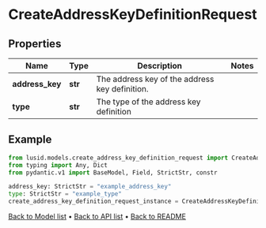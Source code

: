# CreateAddressKeyDefinitionRequest

## Properties
Name | Type | Description | Notes
------------ | ------------- | ------------- | -------------
**address_key** | **str** | The address key of the address key definition. | 
**type** | **str** | The type of the address key definition | 
## Example

```python
from lusid.models.create_address_key_definition_request import CreateAddressKeyDefinitionRequest
from typing import Any, Dict
from pydantic.v1 import BaseModel, Field, StrictStr, constr

address_key: StrictStr = "example_address_key"
type: StrictStr = "example_type"
create_address_key_definition_request_instance = CreateAddressKeyDefinitionRequest(address_key=address_key, type=type)

```

[Back to Model list](../README.md#documentation-for-models) &#8226; [Back to API list](../README.md#documentation-for-api-endpoints) &#8226; [Back to README](../README.md)

